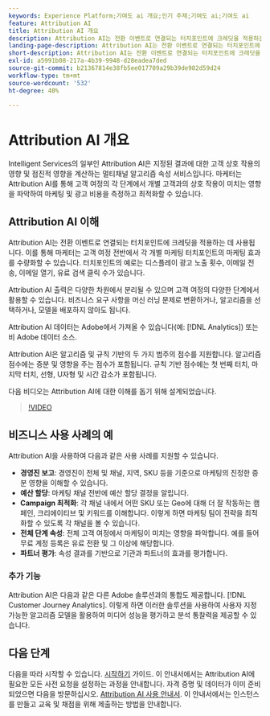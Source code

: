 ```yaml
---
keywords: Experience Platform;기여도 ai 개요;인기 주제;기여도 ai;기여도 ai
feature: Attribution AI
title: Attribution AI 개요
description: Attribution AI는 전환 이벤트로 연결되는 터치포인트에 크레딧을 적용하는 데 사용됩니다. 이를 통해 마케터는 고객 여정 전반에서 각 개별 마케팅 터치포인트의 마케팅 효과를 수량화할 수 있습니다. 터치포인트의 예로는 디스플레이 광고 노출 횟수, 이메일 전송, 이메일 열기, 유료 검색 클릭 수가 있습니다.
landing-page-description: Attribution AI는 전환 이벤트로 연결되는 터치포인트에 크레딧을 적용하는 데 사용됩니다. 이를 통해 마케터는 고객 여정 전반에서 각 개별 마케팅 터치포인트의 마케팅 효과를 수량화할 수 있습니다.
short-description: Attribution AI는 전환 이벤트로 연결되는 터치포인트에 크레딧을 적용하는 데 사용됩니다. 이를 통해 마케터는 고객 여정 전반에서 각 개별 마케팅 터치포인트의 마케팅 효과를 수량화할 수 있습니다.
exl-id: a5991b08-217a-4b39-9948-d28eadea7ded
source-git-commit: b21367814e38fb5ee017709a29b39de982d59d24
workflow-type: tm+mt
source-wordcount: '532'
ht-degree: 40%

---
```


# Attribution AI 개요

Intelligent Services의 일부인 Attribution AI은 지정된 결과에 대한 고객 상호 작용의 영향 및 점진적 영향을 계산하는 멀티채널 알고리즘 속성 서비스입니다. 마케터는 Attribution AI를 통해 고객 여정의 각 단계에서 개별 고객과의 상호 작용이 미치는 영향을 파악하여 마케팅 및 광고 비용을 측정하고 최적화할 수 있습니다.

## Attribution AI 이해

Attribution AI는 전환 이벤트로 연결되는 터치포인트에 크레딧을 적용하는 데 사용됩니다. 이를 통해 마케터는 고객 여정 전반에서 각 개별 마케팅 터치포인트의 마케팅 효과를 수량화할 수 있습니다. 터치포인트의 예로는 디스플레이 광고 노출 횟수, 이메일 전송, 이메일 열기, 유료 검색 클릭 수가 있습니다.

Attribution AI 출력은 다양한 차원에서 분리될 수 있으며 고객 여정의 다양한 단계에서 활용할 수 있습니다. 비즈니스 요구 사항을 머신 러닝 문제로 변환하거나, 알고리즘을 선택하거나, 모델을 배포하지 않아도 됩니다.

Attribution AI 데이터는 Adobe에서 가져올 수 있습니다(예: [!DNL Analytics]) 또는 비 Adobe 데이터 소스.

Attribution AI은 알고리즘 및 규칙 기반의 두 가지 범주의 점수를 지원합니다. 알고리즘 점수에는 증분 및 영향을 주는 점수가 포함됩니다. 규칙 기반 점수에는 첫 번째 터치, 마지막 터치, 선형, U자형 및 시간 감소가 포함됩니다.

다음 비디오는 Attribution AI에 대한 이해를 돕기 위해 설계되었습니다.

>[!VIDEO](https://video.tv.adobe.com/v/32667?learn=on&quality=12)

## 비즈니스 사용 사례의 예

Attribution AI을 사용하여 다음과 같은 사용 사례를 지원할 수 있습니다.

- **경영진 보고**: 경영진이 전체 및 채널, 지역, SKU 등을 기준으로 마케팅의 진정한 증분 영향을 이해할 수 있습니다.
- **예산 할당**: 마케팅 채널 전반에 예산 할당 결정을 알립니다.
- **Campaign 최적화**: 각 채널 내에서 어떤 SKU 또는 Geo에 대해 더 잘 작동하는 캠페인, 크리에이티브 및 키워드를 이해합니다. 이렇게 하면 마케팅 팀이 전략을 최적화할 수 있도록 각 채널을 볼 수 있습니다.
- **전체 단계 속성**: 전체 고객 여정에서 마케팅이 미치는 영향을 파악합니다. 예를 들어 무료 계정 등록은 유료 전환 및 그 이상에 해당합니다.
- **파트너 평가**: 속성 결과를 기반으로 기관과 파트너의 효과를 평가합니다.

### 추가 기능

Attribution AI은 다음과 같은 다른 Adobe 솔루션과의 통합도 제공합니다. [!DNL Customer Journey Analytics]. 이렇게 하면 이러한 솔루션을 사용하여 사용자 지정 가능한 알고리즘 모델을 활용하여 미디어 성능을 평가하고 분석 통찰력을 제공할 수 있습니다.

## 다음 단계

다음을 따라 시작할 수 있습니다. [시작하기](./getting-started.md) 가이드. 이 안내서에서는 Attribution AI에 필요한 모든 사전 요청을 설정하는 과정을 안내합니다. 자격 증명 및 데이터가 이미 준비되었으면 다음을 방문하십시오. [Attribution AI 사용 안내서](./user-guide.md). 이 안내서에서는 인스턴스를 만들고 교육 및 채점을 위해 제출하는 방법을 안내합니다.
